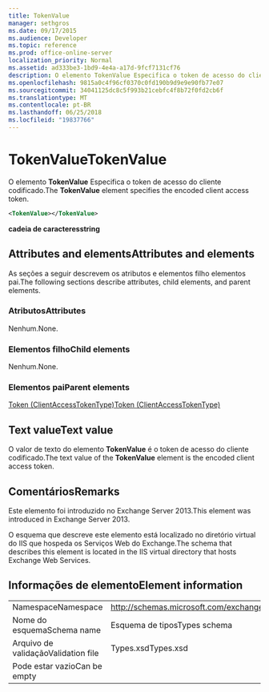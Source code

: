 ```yaml
---
title: TokenValue
manager: sethgros
ms.date: 09/17/2015
ms.audience: Developer
ms.topic: reference
ms.prod: office-online-server
localization_priority: Normal
ms.assetid: ad333be3-1bd9-4e4a-a17d-9fcf7131cf76
description: O elemento TokenValue Especifica o token de acesso do cliente codificado.
ms.openlocfilehash: 9815a0c4f96cf0370c0fd190b9d9e9e90fb77e07
ms.sourcegitcommit: 34041125dc8c5f993b21cebfc4f8b72f0fd2cb6f
ms.translationtype: MT
ms.contentlocale: pt-BR
ms.lasthandoff: 06/25/2018
ms.locfileid: "19837766"
---
```

# <a name="tokenvalue"></a><span data-ttu-id="ba5ce-103">TokenValue</span><span class="sxs-lookup"><span data-stu-id="ba5ce-103">TokenValue</span></span>

<span data-ttu-id="ba5ce-104">O elemento **TokenValue** Especifica o token de acesso do cliente codificado.</span><span class="sxs-lookup"><span data-stu-id="ba5ce-104">The **TokenValue** element specifies the encoded client access token.</span></span> 
  
```XML
<TokenValue></TokenValue>
```

 <span data-ttu-id="ba5ce-105">**cadeia de caracteres**</span><span class="sxs-lookup"><span data-stu-id="ba5ce-105">**string**</span></span>
## <a name="attributes-and-elements"></a><span data-ttu-id="ba5ce-106">Attributes and elements</span><span class="sxs-lookup"><span data-stu-id="ba5ce-106">Attributes and elements</span></span>

<span data-ttu-id="ba5ce-107">As seções a seguir descrevem os atributos e elementos filho elementos pai.</span><span class="sxs-lookup"><span data-stu-id="ba5ce-107">The following sections describe attributes, child elements, and parent elements.</span></span>
  
### <a name="attributes"></a><span data-ttu-id="ba5ce-108">Atributos</span><span class="sxs-lookup"><span data-stu-id="ba5ce-108">Attributes</span></span>

<span data-ttu-id="ba5ce-109">Nenhum.</span><span class="sxs-lookup"><span data-stu-id="ba5ce-109">None.</span></span>
  
### <a name="child-elements"></a><span data-ttu-id="ba5ce-110">Elementos filho</span><span class="sxs-lookup"><span data-stu-id="ba5ce-110">Child elements</span></span>

<span data-ttu-id="ba5ce-111">Nenhum.</span><span class="sxs-lookup"><span data-stu-id="ba5ce-111">None.</span></span>
  
### <a name="parent-elements"></a><span data-ttu-id="ba5ce-112">Elementos pai</span><span class="sxs-lookup"><span data-stu-id="ba5ce-112">Parent elements</span></span>

[<span data-ttu-id="ba5ce-113">Token (ClientAccessTokenType)</span><span class="sxs-lookup"><span data-stu-id="ba5ce-113">Token (ClientAccessTokenType)</span></span>](token-clientaccesstokentype.md)
  
## <a name="text-value"></a><span data-ttu-id="ba5ce-114">Text value</span><span class="sxs-lookup"><span data-stu-id="ba5ce-114">Text value</span></span>

<span data-ttu-id="ba5ce-115">O valor de texto do elemento **TokenValue** é o token de acesso do cliente codificado.</span><span class="sxs-lookup"><span data-stu-id="ba5ce-115">The text value of the **TokenValue** element is the encoded client access token.</span></span> 
  
## <a name="remarks"></a><span data-ttu-id="ba5ce-116">Comentários</span><span class="sxs-lookup"><span data-stu-id="ba5ce-116">Remarks</span></span>

<span data-ttu-id="ba5ce-117">Este elemento foi introduzido no Exchange Server 2013.</span><span class="sxs-lookup"><span data-stu-id="ba5ce-117">This element was introduced in Exchange Server 2013.</span></span>
  
<span data-ttu-id="ba5ce-118">O esquema que descreve este elemento está localizado no diretório virtual do IIS que hospeda os Serviços Web do Exchange.</span><span class="sxs-lookup"><span data-stu-id="ba5ce-118">The schema that describes this element is located in the IIS virtual directory that hosts Exchange Web Services.</span></span>
  
## <a name="element-information"></a><span data-ttu-id="ba5ce-119">Informações de elemento</span><span class="sxs-lookup"><span data-stu-id="ba5ce-119">Element information</span></span>

|||
|:-----|:-----|
|<span data-ttu-id="ba5ce-120">Namespace</span><span class="sxs-lookup"><span data-stu-id="ba5ce-120">Namespace</span></span>  <br/> |http://schemas.microsoft.com/exchange/services/2006/types  <br/> |
|<span data-ttu-id="ba5ce-121">Nome do esquema</span><span class="sxs-lookup"><span data-stu-id="ba5ce-121">Schema name</span></span>  <br/> |<span data-ttu-id="ba5ce-122">Esquema de tipos</span><span class="sxs-lookup"><span data-stu-id="ba5ce-122">Types schema</span></span>  <br/> |
|<span data-ttu-id="ba5ce-123">Arquivo de validação</span><span class="sxs-lookup"><span data-stu-id="ba5ce-123">Validation file</span></span>  <br/> |<span data-ttu-id="ba5ce-124">Types.xsd</span><span class="sxs-lookup"><span data-stu-id="ba5ce-124">Types.xsd</span></span>  <br/> |
|<span data-ttu-id="ba5ce-125">Pode estar vazio</span><span class="sxs-lookup"><span data-stu-id="ba5ce-125">Can be empty</span></span>  <br/> ||
   

